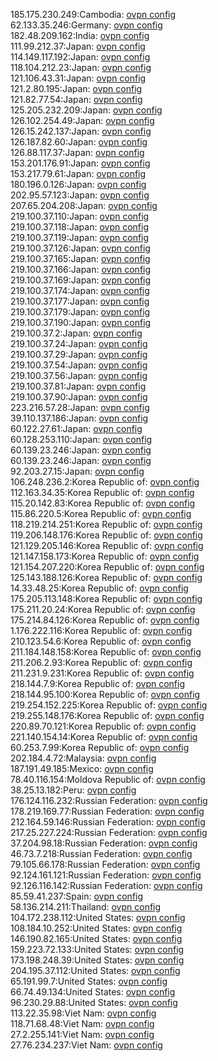 185.175.230.249:Cambodia: [ovpn config](vpn/185_175_230_249.ovpn)  
62.133.35.246:Germany: [ovpn config](vpn/62_133_35_246.ovpn)  
182.48.209.162:India: [ovpn config](vpn/182_48_209_162.ovpn)  
111.99.212.37:Japan: [ovpn config](vpn/111_99_212_37.ovpn)  
114.149.117.192:Japan: [ovpn config](vpn/114_149_117_192.ovpn)  
118.104.212.23:Japan: [ovpn config](vpn/118_104_212_23.ovpn)  
121.106.43.31:Japan: [ovpn config](vpn/121_106_43_31.ovpn)  
121.2.80.195:Japan: [ovpn config](vpn/121_2_80_195.ovpn)  
121.82.77.54:Japan: [ovpn config](vpn/121_82_77_54.ovpn)  
125.205.232.209:Japan: [ovpn config](vpn/125_205_232_209.ovpn)  
126.102.254.49:Japan: [ovpn config](vpn/126_102_254_49.ovpn)  
126.15.242.137:Japan: [ovpn config](vpn/126_15_242_137.ovpn)  
126.187.82.60:Japan: [ovpn config](vpn/126_187_82_60.ovpn)  
126.88.117.37:Japan: [ovpn config](vpn/126_88_117_37.ovpn)  
153.201.176.91:Japan: [ovpn config](vpn/153_201_176_91.ovpn)  
153.217.79.61:Japan: [ovpn config](vpn/153_217_79_61.ovpn)  
180.196.0.126:Japan: [ovpn config](vpn/180_196_0_126.ovpn)  
202.95.57.123:Japan: [ovpn config](vpn/202_95_57_123.ovpn)  
207.65.204.208:Japan: [ovpn config](vpn/207_65_204_208.ovpn)  
219.100.37.110:Japan: [ovpn config](vpn/219_100_37_110.ovpn)  
219.100.37.118:Japan: [ovpn config](vpn/219_100_37_118.ovpn)  
219.100.37.119:Japan: [ovpn config](vpn/219_100_37_119.ovpn)  
219.100.37.126:Japan: [ovpn config](vpn/219_100_37_126.ovpn)  
219.100.37.165:Japan: [ovpn config](vpn/219_100_37_165.ovpn)  
219.100.37.166:Japan: [ovpn config](vpn/219_100_37_166.ovpn)  
219.100.37.169:Japan: [ovpn config](vpn/219_100_37_169.ovpn)  
219.100.37.174:Japan: [ovpn config](vpn/219_100_37_174.ovpn)  
219.100.37.177:Japan: [ovpn config](vpn/219_100_37_177.ovpn)  
219.100.37.179:Japan: [ovpn config](vpn/219_100_37_179.ovpn)  
219.100.37.190:Japan: [ovpn config](vpn/219_100_37_190.ovpn)  
219.100.37.2:Japan: [ovpn config](vpn/219_100_37_2.ovpn)  
219.100.37.24:Japan: [ovpn config](vpn/219_100_37_24.ovpn)  
219.100.37.29:Japan: [ovpn config](vpn/219_100_37_29.ovpn)  
219.100.37.54:Japan: [ovpn config](vpn/219_100_37_54.ovpn)  
219.100.37.56:Japan: [ovpn config](vpn/219_100_37_56.ovpn)  
219.100.37.81:Japan: [ovpn config](vpn/219_100_37_81.ovpn)  
219.100.37.90:Japan: [ovpn config](vpn/219_100_37_90.ovpn)  
223.216.57.28:Japan: [ovpn config](vpn/223_216_57_28.ovpn)  
39.110.137.186:Japan: [ovpn config](vpn/39_110_137_186.ovpn)  
60.122.27.61:Japan: [ovpn config](vpn/60_122_27_61.ovpn)  
60.128.253.110:Japan: [ovpn config](vpn/60_128_253_110.ovpn)  
60.139.23.246:Japan: [ovpn config](vpn/60_139_23_246.ovpn)  
60.139.23.246:Japan: [ovpn config](vpn/60_139_23_246.ovpn)  
92.203.27.15:Japan: [ovpn config](vpn/92_203_27_15.ovpn)  
106.248.236.2:Korea Republic of: [ovpn config](vpn/106_248_236_2.ovpn)  
112.163.34.35:Korea Republic of: [ovpn config](vpn/112_163_34_35.ovpn)  
115.20.142.83:Korea Republic of: [ovpn config](vpn/115_20_142_83.ovpn)  
115.86.220.5:Korea Republic of: [ovpn config](vpn/115_86_220_5.ovpn)  
118.219.214.251:Korea Republic of: [ovpn config](vpn/118_219_214_251.ovpn)  
119.206.148.176:Korea Republic of: [ovpn config](vpn/119_206_148_176.ovpn)  
121.129.205.146:Korea Republic of: [ovpn config](vpn/121_129_205_146.ovpn)  
121.147.158.173:Korea Republic of: [ovpn config](vpn/121_147_158_173.ovpn)  
121.154.207.220:Korea Republic of: [ovpn config](vpn/121_154_207_220.ovpn)  
125.143.188.126:Korea Republic of: [ovpn config](vpn/125_143_188_126.ovpn)  
14.33.48.25:Korea Republic of: [ovpn config](vpn/14_33_48_25.ovpn)  
175.205.113.148:Korea Republic of: [ovpn config](vpn/175_205_113_148.ovpn)  
175.211.20.24:Korea Republic of: [ovpn config](vpn/175_211_20_24.ovpn)  
175.214.84.126:Korea Republic of: [ovpn config](vpn/175_214_84_126.ovpn)  
1.176.222.116:Korea Republic of: [ovpn config](vpn/1_176_222_116.ovpn)  
210.123.54.6:Korea Republic of: [ovpn config](vpn/210_123_54_6.ovpn)  
211.184.148.158:Korea Republic of: [ovpn config](vpn/211_184_148_158.ovpn)  
211.206.2.93:Korea Republic of: [ovpn config](vpn/211_206_2_93.ovpn)  
211.231.9.231:Korea Republic of: [ovpn config](vpn/211_231_9_231.ovpn)  
218.144.7.9:Korea Republic of: [ovpn config](vpn/218_144_7_9.ovpn)  
218.144.95.100:Korea Republic of: [ovpn config](vpn/218_144_95_100.ovpn)  
219.254.152.225:Korea Republic of: [ovpn config](vpn/219_254_152_225.ovpn)  
219.255.148.176:Korea Republic of: [ovpn config](vpn/219_255_148_176.ovpn)  
220.89.70.121:Korea Republic of: [ovpn config](vpn/220_89_70_121.ovpn)  
221.140.154.14:Korea Republic of: [ovpn config](vpn/221_140_154_14.ovpn)  
60.253.7.99:Korea Republic of: [ovpn config](vpn/60_253_7_99.ovpn)  
202.184.4.72:Malaysia: [ovpn config](vpn/202_184_4_72.ovpn)  
187.191.49.185:Mexico: [ovpn config](vpn/187_191_49_185.ovpn)  
78.40.116.154:Moldova Republic of: [ovpn config](vpn/78_40_116_154.ovpn)  
38.25.13.182:Peru: [ovpn config](vpn/38_25_13_182.ovpn)  
176.124.116.232:Russian Federation: [ovpn config](vpn/176_124_116_232.ovpn)  
178.219.169.77:Russian Federation: [ovpn config](vpn/178_219_169_77.ovpn)  
212.164.59.146:Russian Federation: [ovpn config](vpn/212_164_59_146.ovpn)  
217.25.227.224:Russian Federation: [ovpn config](vpn/217_25_227_224.ovpn)  
37.204.98.18:Russian Federation: [ovpn config](vpn/37_204_98_18.ovpn)  
46.73.7.218:Russian Federation: [ovpn config](vpn/46_73_7_218.ovpn)  
79.105.66.178:Russian Federation: [ovpn config](vpn/79_105_66_178.ovpn)  
92.124.161.121:Russian Federation: [ovpn config](vpn/92_124_161_121.ovpn)  
92.126.116.142:Russian Federation: [ovpn config](vpn/92_126_116_142.ovpn)  
85.59.41.237:Spain: [ovpn config](vpn/85_59_41_237.ovpn)  
58.136.214.211:Thailand: [ovpn config](vpn/58_136_214_211.ovpn)  
104.172.238.112:United States: [ovpn config](vpn/104_172_238_112.ovpn)  
108.184.10.252:United States: [ovpn config](vpn/108_184_10_252.ovpn)  
146.190.82.165:United States: [ovpn config](vpn/146_190_82_165.ovpn)  
159.223.72.133:United States: [ovpn config](vpn/159_223_72_133.ovpn)  
173.198.248.39:United States: [ovpn config](vpn/173_198_248_39.ovpn)  
204.195.37.112:United States: [ovpn config](vpn/204_195_37_112.ovpn)  
65.191.99.7:United States: [ovpn config](vpn/65_191_99_7.ovpn)  
66.74.49.134:United States: [ovpn config](vpn/66_74_49_134.ovpn)  
96.230.29.88:United States: [ovpn config](vpn/96_230_29_88.ovpn)  
113.22.35.98:Viet Nam: [ovpn config](vpn/113_22_35_98.ovpn)  
118.71.68.48:Viet Nam: [ovpn config](vpn/118_71_68_48.ovpn)  
27.2.255.141:Viet Nam: [ovpn config](vpn/27_2_255_141.ovpn)  
27.76.234.237:Viet Nam: [ovpn config](vpn/27_76_234_237.ovpn)  
